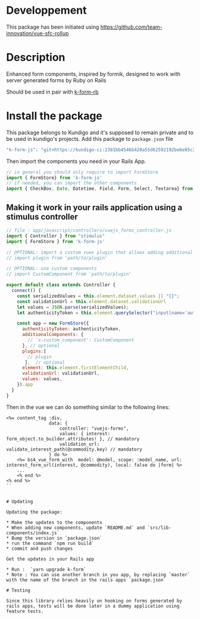 # Developpement

This package has been initiated using https://github.com/team-innovation/vue-sfc-rollup
# Description

Enhanced form components, inspired by formik, designed to work with server generated forms by Ruby on Rails

Should be used in pair with [k-form-rb](https://github.com/kundigo/k-form-rb)

# Install the package

This package belongs to Kundigo and it's supposed to remain private and to be used in kundigo's projects. Add this package to `package.json` file

```js
"k-form-js": "git+https://kundigo-ci:2381bb4546b420a55d62592192be6e65c201bf06@github.com/kundigo/k-form-js.git#master",
```

Then import the components you need in your Rails App.

```js
// in general you should only require to import FormStore
import { FormStore} from 'k-form-js'
// if needed, you can import the other components 
import { CheckBox, Date, Datetime, Field, Form, Select, Textarea} from 'k-form-js'
```

## Making it work in your rails application using a stimulus controller


```js
// file : app/javascript/controllers/vuejs_forms_controller.js
import { Controller } from "stimulus"
import { FormStore } from 'k-form-js'

// OPTIONAL: import a custom vuex plugin that allows adding additional behaviour
// import plugin from 'path/to/plugin'

// OPTIONAL: use custom components
// import CustomComponent from 'path/to/plugin'

export default class extends Controller {
  connect() {
    const serializedValues = this.element.dataset.values || "{}";
    const validationUrl = this.element.dataset.validationUrl
    let values = JSON.parse(serializedValues);
    let authenticityToken = this.element.querySelector("input[name='authenticity_token']").value

    const app = new FormStore({     
      authenticityToken: authenticityToken,
      additionalComponents: {
        // 'x-custom_component': CustomComponent
      }, // optional
      plugins:[
        // plugin  
       ],  // optional 
      element: this.element.firstElementChild,
      validationUrl: validationUrl,
      values: values,
    }).app
  }
}
```

Then in the vue we can do something similar to the following lines:
```erb
<%= content_tag :div,
                data: {
                    controller: "vuejs-forms",
                    values: { interest: form_object.to_builder.attributes! }, // mandatory
                    validation_url: validate_interest_path(@commodity.key) // mandatory
                } do %>
    <%= bs4_vue_form_with  model: @model, scope: :model_name, url: interest_form_url(interest, @commodity), local: false do |form| %>
    ...
    <% end %>
<% end %>
``


# Updating

Updating the package:

* Make the updates to the components
* When adding new components, update `README.md` and `src/lib-components/index.js`
* Bump the version in `package.json`
* run the command `npm run build`
* commit and push changes

Get the updates in your Rails app

* Run :  `yarn upgrade k-form`
* Note : You can use another branch in you app, by replacing `master` with the name of the branch in the rails apps `package.json` 

# Testing

Since this library relies heavily on hooking on forms generated by rails apps, tests will be done later in a dummy application using feature tests. 

